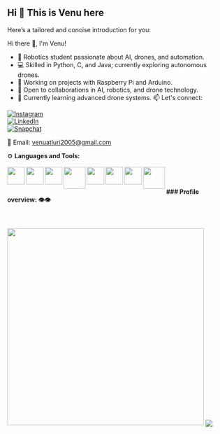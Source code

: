 ## Hi 👋 This is Venu here

<!--
**VenuAtluri2251421/VenuAtluri2251421** is a ✨ _special_ ✨ repository because its `README.md` (this file) appears on your GitHub profile.

Here are some ideas to get you started:

- 🔭 I’m currently working on ...
- 🌱 I’m currently learning ...
- 👯 I’m looking to collaborate on ...
- 🤔 I’m looking for help with ...
- 💬 Ask me about ...
- 📫 How to reach me: ...
- 😄 Pronouns: ...
- ⚡ Fun fact: ...
-->

Here’s a tailored and concise introduction for you:

Hi there 👋, I'm Venu!

- 🤖 Robotics student passionate about AI, drones, and automation.
- 💻 Skilled in Python, C, and Java; currently exploring autonomous drones.
- 🔧 Working on projects with Raspberry Pi and Arduino.
- 🚀 Open to collaborations in AI, robotics, and drone technology.
- 🌱 Currently learning advanced drone systems.
📫 Let's connect:

[![Instagram](https://img.shields.io/badge/Instagram-E4405F?style=for-the-badge&logo=instagram&logoColor=white)](https://www.instagram.com/i_s_n_12610/)  
[![LinkedIn](https://img.shields.io/badge/LinkedIn-0077B5?style=for-the-badge&logo=linkedin&logoColor=white)](https://www.linkedin.com/in/venu-atluri/)  
[![Snapchat](https://img.shields.io/badge/Snapchat-FFFC00?style=for-the-badge&logo=snapchat&logoColor=black)](https://www.snapchat.com/add/venuatluri?share_id=XmCR4L0ViqI&locale=en-IN)  

📧 Email: venuatluri2005@gmail.com

⚙️ <b>Languages and Tools:</b>
<br>
<br>
<a href="https://www.python.org/" target='_blank'><img bottom=30px width=40px align=left src="https://upload.wikimedia.org/wikipedia/commons/c/c3/Python-logo-notext.svg"></a>
<a href="https://www.oracle.com/java/" target='_blank'><img bottom=30px width=40px align=left src="https://upload.wikimedia.org/wikipedia/en/3/30/Java_programming_language_logo.svg"></a>
<a href="https://gcc.gnu.org/" target='_blank'><img bottom=30px width=40px align=left src="https://upload.wikimedia.org/wikipedia/commons/1/18/GNU_project_logo.svg"></a>
<a href="https://code.visualstudio.com/" target='_blank'><img top=20px height=50px align=left src="https://upload.wikimedia.org/wikipedia/commons/9/9a/Visual_Studio_Code_1.35_icon.svg"></a>
<a href="https://www.raspberrypi.org/" target='_blank'><img bottom=30px width=40px align=left src="https://upload.wikimedia.org/wikipedia/en/c/cb/Raspberry_Pi_Logo.svg"></a>
<a href="https://www.arduino.cc/" target='_blank'><img bottom=30px width=40px align=left src="https://upload.wikimedia.org/wikipedia/commons/8/87/Arduino_Logo.svg"></a>
<a href="https://www.gnu.org/software/bash/" target='_blank'><img bottom=30px width=40px align=left src="https://upload.wikimedia.org/wikipedia/commons/8/82/Gnu-bash-logo.svg"></a>
<a href="https://git-scm.com/" target='_blank'><img bottom=30px width=50px align=left src="https://upload.wikimedia.org/wikipedia/commons/e/e0/Git-logo.svg"></a>

<br>
<br>
<b>### Profile overview: 👁️👁️</b>
<br>
<br>

<br>
<br>
<img width=450px margin-right=300px src="https://github-readme-stats-eight-theta.vercel.app/api/top-langs/?username=your-username&layout=compact&langs_count=8&theme=algolia">
<img align=center src="https://komarev.com/ghpvc/?username=your-username&color=ff5656&style=flat-square">

